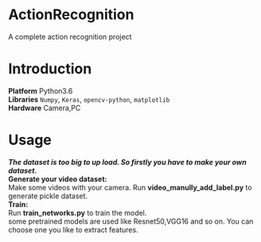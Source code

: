 # ActionRecognition
A complete action recognition project
# Introduction 
**Platform** Python3.6  
**Libraries** `Numpy`, `Keras`, `opencv-python`, `matplotlib`  
**Hardware** Camera,PC
# Usage  
***The dataset is too big to up load. So firstly you have to make your own dataset.***  
**Generate your video dataset:**  
 Make some videos with your camera. Run **video_manully_add_label.py** to generate pickle dataset.  
**Train:**  
 Run **train_networks.py** to train the model.  
 some pretrained models are used like Resnet50,VGG16 and so on. You can choose one you like to extract features.
